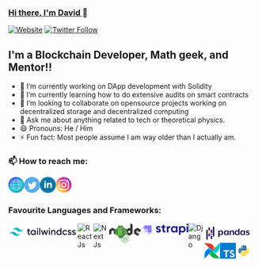 ### [ Hi there, I'm David ][ website ] 👋

[![Website](https://img.shields.io/website?label=davidparseen.com&style=for-the-badge&url=https%3A%2F%2Fwww.davidparseen.com)](https://www.davidparseen.com)
[![Twitter Follow](https://img.shields.io/twitter/follow/davidparseen?color=1DA1F2&logo=twitter&style=for-the-badge)](https://twitter.com/intent/follow?original_referer=https%3A%2F%2Fgithub.com%2Fdavidparseen&screen_name=davidparseen)


## I'm a Blockchain Developer, Math geek, and Mentor!!

- 🔭 I’m currently working on DApp development with Solidity
- 🌱 I’m currently learning how to do extensive audits on smart contracts
- 👯 I’m looking to collaborate on opensource projects working on decentralized storage and decentralized computing
- 💬 Ask me about anything related to tech or theoretical physics.
- 😄 Pronouns: He / Him
- ⚡ Fun fact: Most people assume I am way older than I actually am.

### 📫 How to reach me:

[<img align="left" alt="www.davidparseen.com" width="32px" src="/icons/globe.svg" />][website]
[<img align="left" alt="David Parseen | Twitter" width="32px" src="/icons/twitter.svg" />][twitter]
[<img align="left" alt="David Parseen | LinkedIn" width="32px" src="/icons/linkedin.svg" />][linkedin]
[<img align="left" alt="David Parseen | Instagram" width="32px" src="/icons/instagram.svg" />][instagram]

<br/>
<br/>

### Favourite Languages and Frameworks:

<img align="left" alt="Tailwind CSS" width="140" src="/icons/tailwind.svg" />
<img align="left" alt="React Js" width="32" src="https://raw.githubusercontent.com/facebook/react/cae635054e17a6f107a39d328649137b83f25972/fixtures/dom/public/react-logo.svg" />
<img align="left" alt="Next Js" width="32" src="https://assets.vercel.com/image/upload/v1607554385/repositories/next-js/next-logo.png" />
<img align="left" alt="Node Js" width="64" src="/icons/nodejs.svg" />
<img align="left" alt="Strapi" width="96" src="/icons/strapi.svg" />
<img align="left" alt="Django" width="32" src="https://avatars.githubusercontent.com/u/27804?s=200&v=4" />
<img align="left" alt="Pandas" width="96" src="/icons/pandas.svg" />
<img align="left" alt="Airflow" width="32" src="https://raw.githubusercontent.com/apache/airflow/main/airflow/www/static/pin_100.png" />
<img align="left" alt="Typescript" width="32" src="https://raw.githubusercontent.com/github/explore/80688e429a7d4ef2fca1e82350fe8e3517d3494d/topics/typescript/typescript.png" />
<img align="left" alt="Python" width="32" src="https://raw.githubusercontent.com/github/explore/80688e429a7d4ef2fca1e82350fe8e3517d3494d/topics/python/python.png" />


[website]: https://www.davidparseen.com
[twitter]: https://twitter.com/davidparseen
[linkedin]: https://www.linkedin.com/in/davidparseen/
[instagram]: https://www.instagram.com/davidparseen

